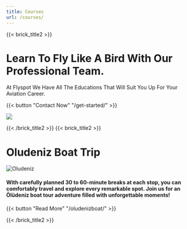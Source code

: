 ```yaml
---
title: Courses
url: /courses/
---
```

{{< brick_title2 >}}
# Learn To Fly Like A Bird With Our Professional Team.

At Flyspot We Have All The Educations That Will Suit You Up For Your Aviation Career. 


{{< button "Contact Now" "/get-started/" >}}

![](/uploads/photos/lagoon.jpg)

{{< /brick_title2 >}}
{{< brick_title2 >}}

# Oludeniz Boat Trip
![Oludeniz](/uploads/photos/boat.jpg)

#### With carefully planned 30 to 60-minute breaks at each stop, you can comfortably travel and explore every remarkable spot. Join us for an Ölüdeniz boat tour adventure filled with unforgettable moments!

{{< button "Read More" "/oludenizboat/" >}}

{{< /brick_title2 >}}